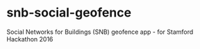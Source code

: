 # snb-social-geofence
Social Networks for Buildings (SNB) geofence app - for Stamford Hackathon 2016
